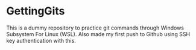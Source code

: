 # GettingGits
This is a dummy repository to practice git commands through Windows Subsystem For Linux (WSL).
Also made my first push to Github using SSH key authentication with this.
